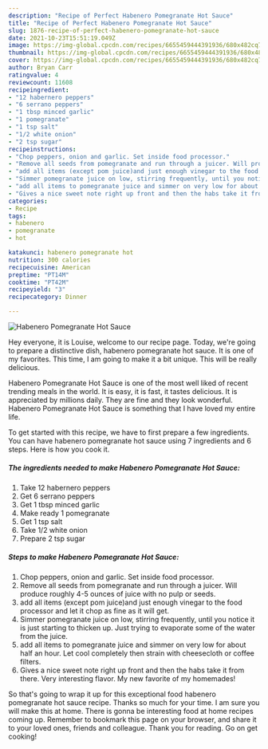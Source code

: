 ```yaml
---
description: "Recipe of Perfect Habenero Pomegranate Hot Sauce"
title: "Recipe of Perfect Habenero Pomegranate Hot Sauce"
slug: 1876-recipe-of-perfect-habenero-pomegranate-hot-sauce
date: 2021-10-23T15:51:19.049Z
image: https://img-global.cpcdn.com/recipes/6655459444391936/680x482cq70/habenero-pomegranate-hot-sauce-recipe-main-photo.jpg
thumbnail: https://img-global.cpcdn.com/recipes/6655459444391936/680x482cq70/habenero-pomegranate-hot-sauce-recipe-main-photo.jpg
cover: https://img-global.cpcdn.com/recipes/6655459444391936/680x482cq70/habenero-pomegranate-hot-sauce-recipe-main-photo.jpg
author: Bryan Carr
ratingvalue: 4
reviewcount: 11608
recipeingredient:
- "12 habernero peppers"
- "6 serrano peppers"
- "1 tbsp minced garlic"
- "1 pomegranate"
- "1 tsp salt"
- "1/2 white onion"
- "2 tsp sugar"
recipeinstructions:
- "Chop peppers, onion and garlic. Set inside food processor."
- "Remove all seeds from pomegranate and run through a juicer. Will produce roughly 4-5 ounces of juice with no pulp or seeds."
- "add all items (except pom juice)and just enough vinegar to the food processor and let it chop as fine as it will get."
- "Simmer pomegranate juice on low, stirring frequently, until you notice it is just starting to thicken up. Just trying to evaporate some of the water from the juice."
- "add all items to pomegranate juice and simmer on very low for about half an hour. Let cool completely then strain with cheesecloth or coffee filters."
- "Gives a nice sweet note right up front and then the habs take it from there. Very interesting flavor. My new favorite of my homemades!"
categories:
- Recipe
tags:
- habenero
- pomegranate
- hot

katakunci: habenero pomegranate hot 
nutrition: 300 calories
recipecuisine: American
preptime: "PT14M"
cooktime: "PT42M"
recipeyield: "3"
recipecategory: Dinner

---
```



![Habenero Pomegranate Hot Sauce](https://img-global.cpcdn.com/recipes/6655459444391936/680x482cq70/habenero-pomegranate-hot-sauce-recipe-main-photo.jpg)

Hey everyone, it is Louise, welcome to our recipe page. Today, we're going to prepare a distinctive dish, habenero pomegranate hot sauce. It is one of my favorites. This time, I am going to make it a bit unique. This will be really delicious.

Habenero Pomegranate Hot Sauce is one of the most well liked of recent trending meals in the world. It is easy, it is fast, it tastes delicious. It is appreciated by millions daily. They are fine and they look wonderful. Habenero Pomegranate Hot Sauce is something that I have loved my entire life.




To get started with this recipe, we have to first prepare a few ingredients. You can have habenero pomegranate hot sauce using 7 ingredients and 6 steps. Here is how you cook it.

<!--inarticleads1-->

##### The ingredients needed to make Habenero Pomegranate Hot Sauce:

1. Take 12 habernero peppers
1. Get 6 serrano peppers
1. Get 1 tbsp minced garlic
1. Make ready 1 pomegranate
1. Get 1 tsp salt
1. Take 1/2 white onion
1. Prepare 2 tsp sugar




<!--inarticleads2-->

##### Steps to make Habenero Pomegranate Hot Sauce:

1. Chop peppers, onion and garlic. Set inside food processor.
1. Remove all seeds from pomegranate and run through a juicer. Will produce roughly 4-5 ounces of juice with no pulp or seeds.
1. add all items (except pom juice)and just enough vinegar to the food processor and let it chop as fine as it will get.
1. Simmer pomegranate juice on low, stirring frequently, until you notice it is just starting to thicken up. Just trying to evaporate some of the water from the juice.
1. add all items to pomegranate juice and simmer on very low for about half an hour. Let cool completely then strain with cheesecloth or coffee filters.
1. Gives a nice sweet note right up front and then the habs take it from there. Very interesting flavor. My new favorite of my homemades!




So that's going to wrap it up for this exceptional food habenero pomegranate hot sauce recipe. Thanks so much for your time. I am sure you will make this at home. There is gonna be interesting food at home recipes coming up. Remember to bookmark this page on your browser, and share it to your loved ones, friends and colleague. Thank you for reading. Go on get cooking!
